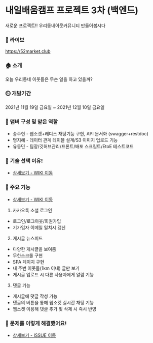 # 내일배움캠프 프로젝트 3차 (백엔드)

새로운 프로젝트!! 우리동네이웃커뮤니티 만들어봅시다

### 🔗 라이브

https://52market.club

### 🏠 소개

오늘 우리동네 이웃들은 무슨 일을 하고 있을까?

### ⏲️ 개발기간

2021년 11월 19일 금요일 ~ 2021년 12월 10일 금요일

### 🧙 맴버 구성 및 맡은 역할

* 송주현 - 웹소켓+레디스 채팅기능 구현, API 문서화 (swagger+restdoc)
* 명지혜 - 데이터 관계 테이블 설계/S3 이미지 업로드 기능
* 유동민 - 팀장/깃허브관리/프론트/배포 스크립트/EtoE 테스트코드

### 📌 기술 선택 이유!
- <a href="https://github.com/AndrewDongminYoo/52market.shop/wiki" >상세보기 - WIKI 이동</a>  

### 📌 주요 기능
- <a href="https://github.com/JARYOGOOJO/52market.shop/wiki/002.-Technical-requirements" >상세보기 - WIKI 이동</a>  

1. 카카오톡 소셜 로그인  

* 로그인/로그아웃/회원가입  
* 기가입자 이메일 일치시 갱신  
  
2. 게시글 뉴스피드

* 다양한 게시글을 보여줌
* 무한스크롤 구현  
* SPA 페이지 구현  
* 내 주변 이웃들(1km 이내) 글만 보기
* 게시글 업로드 시 다른 사용자에게 알람 기능  
  
3. 댓글 기능

* 게시글에 댓글 작성 가능
* 댓글의 버튼을 통해 웹소켓 실시간 채팅 기능
* 웹소켓 이용해 댓글 추가 및 삭제 시 즉시 반영

### 📌 문제를 이렇게 해결했어요!
- <a href="https://github.com/JARYOGOOJO/52market.shop/wiki/%23-%F0%9F%9A%80%EC%B5%9C%EC%A2%85-%EB%B0%9C%ED%91%9C-%ED%8A%B8%EB%9F%AC%EB%B8%94-%EC%8A%88%ED%8C%85%F0%9F%9A%80" >상세보기 - ISSUE 이동</a>  
